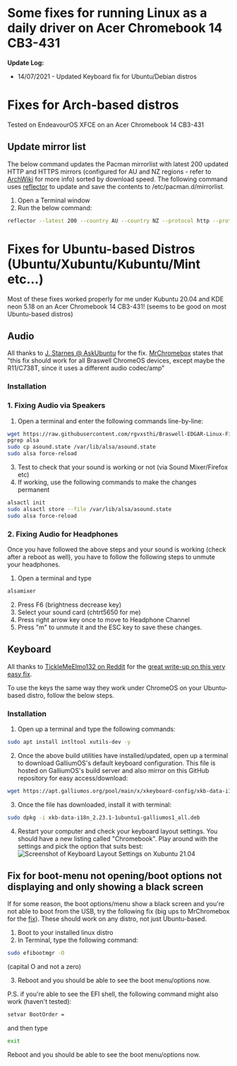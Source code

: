 
# Some fixes for running Linux as a daily driver on Acer Chromebook 14 CB3-431
**Update Log:**

 - 14/07/2021 - Updated Keyboard fix for Ubuntu/Debian distros
# Fixes for Arch-based distros
Tested on EndeavourOS XFCE on an Acer Chromebook 14 CB3-431

## Update mirror list
The below command updates the Pacman mirrorlist with latest 200 updated HTTP and HTTPS mirrors (configured for AU and NZ regions - refer to [ArchWiki](https://wiki.archlinux.org/index.php/Mirrors) for more info) sorted by download speed. The following command uses [reflector](https://wiki.archlinux.org/index.php/Reflector) to update and save the contents to /etc/pacman.d/mirrorlist.
1. Open a Terminal window
2. Run the below command:
```bash
reflector --latest 200 --country AU --country NZ --protocol http --protocol https --sort rate --save /etc/pacman.d/mirrorlist
```


# Fixes for Ubuntu-based Distros (Ubuntu/Xubuntu/Kubuntu/Mint etc...)
Most of these fixes worked properly for me under Kubuntu 20.04 and KDE neon 5.18 on an Acer Chromebook 14 CB3-431! (seems to be good on most Ubuntu-based distros)

## Audio
All thanks to [J. Starnes @ AskUbuntu](https://askubuntu.com/questions/974073/no-audio-on-acer-chromebook-14-under-ubuntu-17-10) for the fix. [MrChromebox](https://www.reddit.com/r/chrultrabook/comments/hji0sv/fix_for_audio_on_ubuntu_distros_2004/fwmd2h2?utm_source=share&utm_medium=web2x) states that "this fix should work for all Braswell ChromeOS devices, except maybe the R11/C738T, since it uses a different audio codec/amp"

### Installation
### 1. Fixing Audio via Speakers
1. Open a terminal and enter the following commands line-by-line:
```bash
wget https://raw.githubusercontent.com/rgvxsthi/Braswell-EDGAR-Linux-Fixes/master/asound.state
pgrep alsa
sudo cp asound.state /var/lib/alsa/asound.state
sudo alsa force-reload
````
3. Test to check that your sound is working or not (via Sound Mixer/Firefox etc)
4. If working, use the following commands to make the changes permanent
```bash
alsactl init
sudo alsactl store --file /var/lib/alsa/asound.state
sudo alsa force-reload
```
### 2. Fixing Audio for Headphones
Once you have followed the above steps and your sound is working (check after a reboot as well), you have to follow the following steps to unmute your headphones.
1. Open a terminal and type
```bash
alsamixer
```
2. Press F6 (brightness decrease key)
3. Select your sound card (chtrt5650 for me)
4. Press right arrow key once to move to Headphone Channel
5. Press "m" to unmute it and the ESC key to save these changes.


## Keyboard

All thanks to [TickleMeElmo132 on Reddit](https://www.reddit.com/user/TickleMeElmo132) for the [great write-up on this very easy fix](https://www.removeddit.com/r/GalliumOS/comments/nx25tq/install_chromebook_keyboard_on_ubuntu_and_debian/). 

To use the keys the same way they work under ChromeOS on your Ubuntu-based distro, follow the below steps.
### Installation
1. Open up a terminal and type the following commands:
```bash
sudo apt install intltool xutils-dev -y
```
2. Once the above build utilities have installed/updated, open up a terminal to download GalliumOS's default keyboard configuration. This file is hosted on GalliumOS's build server and also mirror on this GitHub repository for easy access/download:
```bash
wget https://apt.galliumos.org/pool/main/x/xkeyboard-config/xkb-data-i18n_2.23.1-1ubuntu1-galliumos1_all.deb
```
3. Once the file has downloaded, install it with terminal:
```bash
sudo dpkg -i xkb-data-i18n_2.23.1-1ubuntu1-galliumos1_all.deb
```
4. Restart your computer and check your keyboard layout settings. You should have a new listing called "Chromebook". Play around with the settings and pick the option that suits best:
![Screenshot of Keyboard Layout Settings on Xubuntu 21.04](https://image.prntscr.com/image/loQ52BtPQDWN28I6U4su0g.png)


## Fix for boot-menu not opening/boot options not displaying and only showing a black screen
If for some reason, the boot options/menu show a black screen and you're not able to boot from the USB, try the following fix (big ups to MrChromebox for the [fix](https://www.reddit.com/r/coreboot/comments/fwl6wv/black_screen_when_selecting_boot_menu_or_boot/)). These should work on any distro, not just Ubuntu-based.
1. Boot to your installed linux distro 
2. In Terminal, type the following command:
```bash
sudo efibootmgr -O
```
(capital O and not a zero)

3. Reboot and you should be able to see the boot menu/options now.


P.S. if you're able to see the EFI shell, the following command might also work (haven't tested):
```bash
setvar BootOrder =
```
and then type
```bash
exit
```
Reboot and you should be able to see the boot menu/options now.

